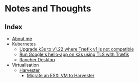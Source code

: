 # Notes and Thoughts

## Index

- [About me](about_me)
- Kubernetes
  - [Upgrade k3s to v1.22 where Træfik v1 is not compatible](kubernetes/k3s/upgrading_k3s_to_1.22+)
  - [Run Google's hello-app on k3s using TLS with Træfik](kubernetes/k3s/run_googles_hello-app)
  - [Rancher Desktop](kubernetes/rancher_desktop/index)
- Virtualisation
  - [Harvester](virtualisation/harvester/index)
    - [Migrate an ESXi VM to Harvester](virtualisation/harvester/migrate_esxi_to_harvester)

